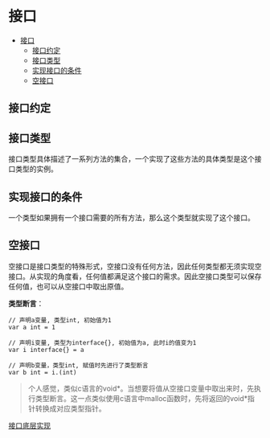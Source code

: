 # 接口

- [接口](#接口)
  - [接口约定](#接口约定)
  - [接口类型](#接口类型)
  - [实现接口的条件](#实现接口的条件)
  - [空接口](#空接口)

## 接口约定

## 接口类型

接口类型具体描述了一系列方法的集合，一个实现了这些方法的具体类型是这个接口类型的实例。

## 实现接口的条件

一个类型如果拥有一个接口需要的所有方法，那么这个类型就实现了这个接口。

## 空接口

空接口是接口类型的特殊形式，空接口没有任何方法，因此任何类型都无须实现空接口。从实现的角度看，任何值都满足这个接口的需求。因此空接口类型可以保存任何值，也可以从空接口中取出原值。

**类型断言**：

``` golang
// 声明a变量, 类型int, 初始值为1
var a int = 1

// 声明i变量, 类型为interface{}, 初始值为a, 此时i的值变为1
var i interface{} = a

// 声明b变量，类型int, 赋值时先进行了类型断言
var b int = i.(int)
```

> 个人感觉，类似c语言的void*。当想要将值从空接口变量中取出来时，先执行类型断言。这一点类似使用c语言中malloc函数时，先将返回的void*指针转换成对应类型指针。

[接口底层实现](https://halfrost.com/go_interface/#toc-0)
